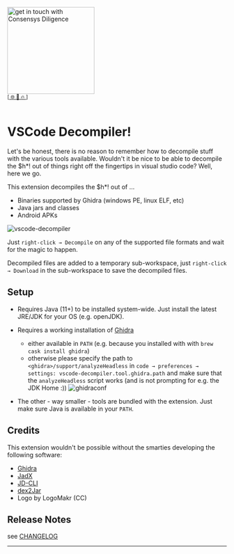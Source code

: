 [<img width="200" alt="get in touch with Consensys Diligence" src="https://user-images.githubusercontent.com/2865694/56826101-91dcf380-685b-11e9-937c-af49c2510aa0.png">](https://diligence.consensys.net)<br/>
<sup>
[[  🌐  ](https://diligence.consensys.net)  [  📩  ](mailto:diligence@consensys.net)  [  🔥  ](https://consensys.github.io/diligence/)]
</sup><br/><br/>


# VSCode Decompiler!

Let's be honest, there is no reason to remember how to decompile stuff with the various tools available. Wouldn't it be nice to be able to decompile the $h*! out of things right off the fingertips in visual studio code? Well, here we go. 

This extension decompiles the $h*! out of ...

* Binaries supported by Ghidra (windows PE, linux ELF, etc)
* Java jars and classes
* Android APKs

![vscode-decompiler](https://user-images.githubusercontent.com/2865694/81797377-faeae400-950e-11ea-9060-2712dbb4740f.gif)

Just `right-click → Decompile` on any of the supported file formats and wait for the magic to happen.

Decompiled files are added to a temporary sub-workspace, just `right-click → Download` in the sub-workspace to save the decompiled files.


## Setup

* Requires Java (11+) to be installed system-wide. Just install the latest JRE/JDK for your OS (e.g. openJDK).
* Requires a working installation of [Ghidra](https://ghidra-sre.org/)
  * either available in `PATH` (e.g. because you installed with with `brew cask install ghidra`)
  * otherwise please specify the path to `<ghidra>/support/analyzeHeadless` in `code → preferences → settings: vscode-decompiler.tool.ghidra.path` and make sure that the `analyzeHeadless` script works (and is not prompting for e.g. the JDK Home :))
  ![ghidraconf](https://user-images.githubusercontent.com/2865694/81807509-7dc76b00-951e-11ea-99d7-359bd624cce5.png)

* The other - way smaller - tools are bundled with the extension. Just make sure Java is available in your `PATH`.

## Credits

This extension wouldn't be possible without the smarties developing the following software: 

* [Ghidra](https://github.com/NationalSecurityAgency/ghidra/)
* [JadX](https://github.com/skylot/jadx/)
* [JD-CLI](https://github.com/kwart/jd-cmd)
* [dex2Jar](https://github.com/pxb1988/dex2jar)
* Logo by LogoMakr (CC)

## Release Notes

see [CHANGELOG](./CHANGELOG.md)


-----------------------------------------------------------------------------------------------------------
